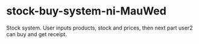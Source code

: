 # stock-buy-system-ni-MauWed
Stock system. User inputs products, stock and prices, then next part user2 can buy and get receipt.
